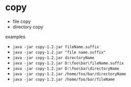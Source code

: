 # copy
- file copy
- directory copy

examples
- `java -jar copy-1.2.jar fileName.suffix`
- `java -jar copy-1.2.jar "file name.suffix"`
- `java -jar copy-1.2.jar directoryName`
- `java -jar copy-1.2.jar D:\foo\bar\fileName.suffix`
- `java -jar copy-1.2.jar D:\foo\bar\directoryName`
- `java -jar copy-1.2.jar /home/foo/bar/directoryName`
- `java -jar copy-1.2.jar /home/foo/bar/fileName`

